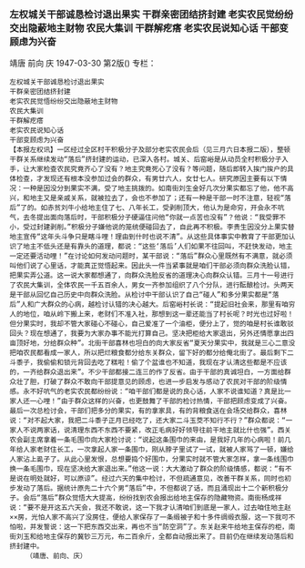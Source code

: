 ### 左权城关干部诚恳检讨退出果实  干群亲密团结挤封建  老实农民觉纷纷交出隐蔽地主财物  农民大集训  干群解疙瘩  老实农民说知心话  干部变顾虑为兴奋
靖唐  前向  庆
1947-03-30
第2版()
专栏：

    左权城关干部诚恳检讨退出果实
    干群亲密团结挤封建
    老实农民觉悟纷纷交出隐蔽地主财物
    农民大集训
    干群解疙瘩
    老实农民说知心话
    干部变顾虑为兴奋
    【本报左权讯】一区经过全区村干积极分子及部分老实农民会后（见三月六日本报二版），整顿干群关系继续发动“落后”挤封建的运动，已深入各村。城关、后窑峪是从动员全村积极分子入手，让大家检查农民究竟齐心了没有？地主究竟死心了没有？等问题，随后即转入挨门挨户的具体检查，才发现还有根本没参加过会的群众，有男廿六人，女廿七人。研究原因主要有以下情况：一种是因没分到果实不满，受了地主挑拨的。如南街刘生金好几次分果实都忘了他，他不高兴，和地主又是亲戚关系，就被拉去了，会也不参加了；还有一种是干部一时不注意，轻视“落后”了的。如赤贫刘牛小给地主住了七、八年长工，受剥削顶大，他认为是命穷，开会永不吭气，去冬提出面向落后时，干部积极分子硬逼住问他“你就一点苦也没有”？他说：“我受罪不小，受过封建剥削。”积极分子嫌他说的笼统便碰回去了，自此再不积极。李贵生因没分上果实替地主宣传“这年头斗争只是瞎斗哩！理由到什时也说不清”。从这些具体事实中教育了干部更加认识了地主不低头还是有靠头的道理，都说：“这些‘落后’人们如果不往回叫，不赶快发动，地主一定还要活动哩！”在讨论如何发动问题时，某干部说：“落后”群众心里既然有不满意，就必须叫他们说了心里话，才能真正觉悟起来。因此头一件当紧事就是咱们干部必须向群众洗脸认错，把果实弄公道。这一说大家都想通了，向群众洗脸反省的道理决心向群众认错。三月十一号进行了农民大集训，全体农民一千五百余人，男女一齐参加组织了八个分队，进行酝酿检讨。头两天是干部从回忆自己历史中向群众洗脸。从检讨中干部认识了自己“碰人”和多分果实都是“落后”人和广大群众的心病，越检讨认错的决心越大。后窑峪村长说：“提起旧社会来，那里有咱穷人的地位，咱从岭下搬上来，老财们不准入社，那想到这一辈还能当了村长呢？时光也过好啦！但分果实时，我却不管大家碰心不碰心，自己爱准了一个油柜，便分上了，觉的咱是村长谁敢驳回头？现在想通了，我要为大家办事不能光打算自己。坚决把柜给大家退出，另外还情愿拿出四亩顶好地，分给群众种”。北街干部喜林也坦白的向大家反省“夏天分果实中，我就是三心二意没把咱农民都看成一家人，所以把烂粮食都分给东关群众，留下好的都分给俺北街了。最后剩下二斗黍子，我偷偷和锁元背回去吃了糕啦！偷了个盆谁也不知道，我现在才认清这些都是不应该的，一齐给群众退出来”。不少干部都接二连三的作了反省。由于干部的真诚坦白，一方面给群众壮了胆，打破了群众不敢向干部提意见的顾虑，也进一步启发与感动了农民对干部的阶级情感。永不好吭气的老实农民都纷纷说：“咱干部们都是说的良心话，人家不说谁知道？真是比一家人还一心哩！”由于群众这样的兴奋，也更鼓舞了干部的检讨热情，干部把顾虑变成了兴奋。最后一次总检讨会，干部们把多分的果实，有的拿家具，有的背粮食送在会场交给群众，喜林说：“对不起大家，我把二斗黍子正月已经吃了，还大家二斗玉茭不知行不行？”群众都说：“一家人不说两家话，说清理东西不东西不要紧，改正毛病好好领导往前干地主就比什也强”。西关农会副主席拿着一条毛围巾向大家检讨说：“说起这条围巾的来由，是我好几年的心病啦！前几年给人家老财住长工，一次拿起人家一条围巾，刚从脖子里试了一试，就被人家骂了一顿，嫌给人家沾上虱子了。从此心里发恨，总想要捣个好围巾，分果实时就不管大家怎样，拿一条线围巾换一条毛围巾，现在坚决给大家退出来。”他这一说：大大激动了群众的阶级情感，都说：“有不是说在明处就好，可以原谅”。经过六天的集中检讨，不但疏通意见，改善干群关系，同时也初步发动了落后。据统计原先二十六个男“落后”中，不但都说了话，而且涌现出十二个新积极分子。会后“落后”群众觉悟大大提高，纷纷找到农会报出给地主保存的隐藏物资。南街杨成祥说：“要不是开这五六天会，我还不敢说，这一下我才认清咱们到底是一家人，过去咱住地主赵××房，光怕人家不高兴了没房住，便给人家保存了一条缎被子和十多件绸缎衣服，这一下我可不怕啦，并发誓说：这一下把东西交出来，再也不当“防空洞”了。东关赵来牛给地主保存的柜，南街刘玉和给地主保存的冀钞三万元，布二百余斤，全都自动报出来了。目前仍在继续发动落后和挤封建中。
        （靖唐、前向、庆）
